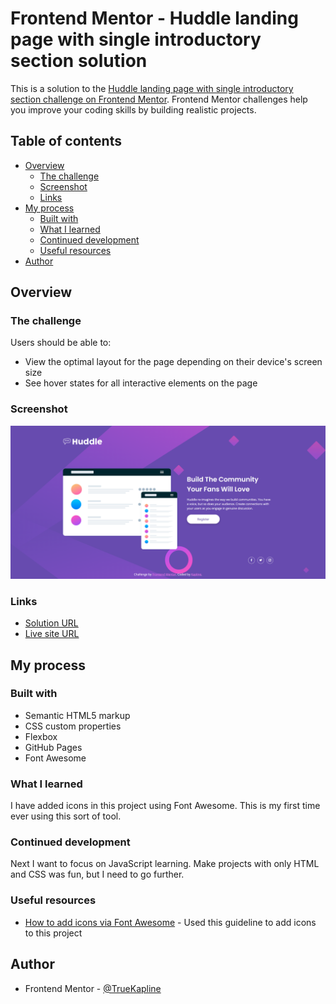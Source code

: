 # Frontend Mentor - Huddle landing page with single introductory section solution

This is a solution to the [Huddle landing page with single introductory section challenge on Frontend Mentor](https://www.frontendmentor.io/challenges/huddle-landing-page-with-a-single-introductory-section-B_2Wvxgi0). Frontend Mentor challenges help you improve your coding skills by building realistic projects. 

## Table of contents

- [Overview](#overview)
  - [The challenge](#the-challenge)
  - [Screenshot](#screenshot)
  - [Links](#links)
- [My process](#my-process)
  - [Built with](#built-with)
  - [What I learned](#what-i-learned)
  - [Continued development](#continued-development)
  - [Useful resources](#useful-resources)
- [Author](#author)

## Overview

### The challenge

Users should be able to:

- View the optimal layout for the page depending on their device's screen size
- See hover states for all interactive elements on the page

### Screenshot

![](./images/screenshot.png)

### Links

- [Solution URL](https://your-solution-url.com)
- [Live site URL](https://your-live-site-url.com)

## My process

### Built with

- Semantic HTML5 markup
- CSS custom properties
- Flexbox
- GitHub Pages
- Font Awesome

### What I learned

I have added icons in this project using Font Awesome. This is my first time ever using this sort of tool.

### Continued development

Next I want to focus on JavaScript learning. Make projects with only HTML and CSS was fun, but I need to go further.

### Useful resources

- [How to add icons via Font Awesome](https://fontawesome.com/docs/web/add-icons/how-to) - Used this guideline to add icons to this project

## Author

- Frontend Mentor - [@TrueKapline](https://www.frontendmentor.io/profile/TrueKapline)
